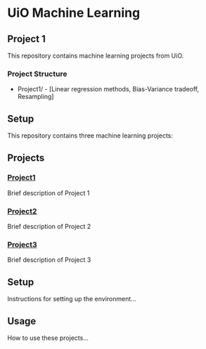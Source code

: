 ﻿# UiO Machine Learning

## Project 1

This repository contains machine learning projects from UiO.

### Project Structure
- Project1/ - [Linear regression methods, Bias-Variance tradeoff, Resampling]

## Setup

This repository contains three machine learning projects:

## Projects

### [Project1](./Project1/)
Brief description of Project 1

### [Project2](./Project2/)
Brief description of Project 2

### [Project3](./Project3/)
Brief description of Project 3

## Setup

Instructions for setting up the environment...

## Usage

How to use these projects...
